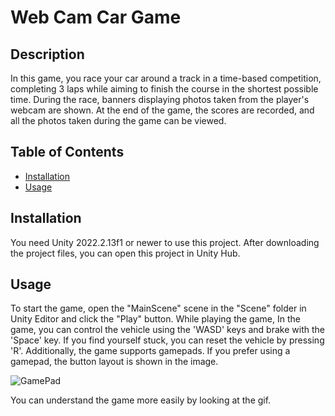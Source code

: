 # Web Cam Car Game

## Description

In this game, you race your car around a track in a time-based competition, completing 3 laps while aiming to finish the course in the shortest possible time. During the race, banners displaying photos taken from the player's webcam are shown. At the end of the game, the scores are recorded, and all the photos taken during the game can be viewed.

## Table of Contents

- [Installation](notion://www.notion.so/GitHub-ta-Readme-Nas-l-Yaz-l-r-9f11801437c244d782c8c591efe77d43#Installation)
- [Usage](notion://www.notion.so/GitHub-ta-Readme-Nas-l-Yaz-l-r-9f11801437c244d782c8c591efe77d43#Usage)

## Installation

You need Unity 2022.2.13f1 or newer to use this project. After downloading the project files, you can open this project in Unity Hub.

## Usage

To start the game, open the "MainScene" scene in the "Scene" folder in Unity Editor and click the "Play" button. While playing the game,
In the game, you can control the vehicle using the 'WASD' keys and brake with the 'Space' key. If you find yourself stuck, you can reset the vehicle by pressing 'R'. Additionally, the game supports gamepads. If you prefer using a gamepad, the button layout is shown in the image.

![GamePad](https://github.com/user-attachments/assets/db70ba8a-172a-4dad-9564-740a8f374b34)


You can understand the game more easily by looking at the gif.


